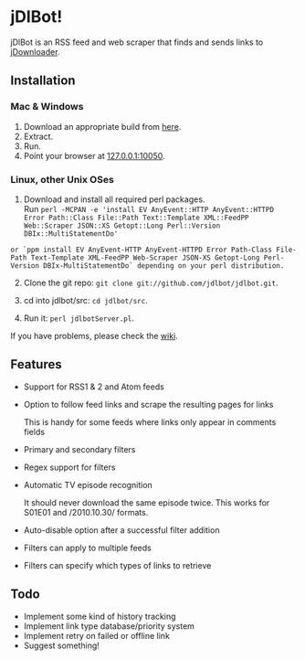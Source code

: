 # jDlBot!

jDlBot is an RSS feed and web scraper that finds and sends links to [jDownloader](http://www.jdownloader.org).

## Installation

### Mac & Windows

1.   Download an appropriate build from [here](http://github.com/jdlbot/jdlbot/downloads).
2.   Extract.
3.   Run.
4.   Point your browser at [127.0.0.1:10050](http://127.0.0.1:10050/).

### Linux, other Unix OSes

1.   Download and install all required perl packages.  
    Run `perl -MCPAN -e 'install EV AnyEvent::HTTP AnyEvent::HTTPD Error Path::Class File::Path Text::Template XML::FeedPP Web::Scraper JSON::XS Getopt::Long Perl::Version DBIx::MultiStatementDo'`

    or `ppm install EV AnyEvent-HTTP AnyEvent-HTTPD Error Path-Class File-Path Text-Template XML-FeedPP Web-Scraper JSON-XS Getopt-Long Perl-Version DBIx-MultiStatementDo` depending on your perl distribution.

2.   Clone the git repo: `git clone git://github.com/jdlbot/jdlbot.git`.

3.   cd into jdlbot/src:  `cd jdlbot/src`.

4.   Run it:  `perl jdlbotServer.pl`.

If you have problems, please check the [wiki](http://github.com/jdlbot/jdlbot/wiki).

## Features

*   Support for RSS1 & 2 and Atom feeds

*   Option to follow feed links and scrape the resulting pages for links

    This is handy for some feeds where links only appear in comments fields

*   Primary and secondary filters

*   Regex support for filters

*   Automatic TV episode recognition

    It should never download the same episode twice.  This works for S01E01 and /2010.10.30/ formats.

*   Auto-disable option after a successful filter addition

*   Filters can apply to multiple feeds

*   Filters can specify which types of links to retrieve

## Todo

*   Implement some kind of history tracking
*   Implement link type database/priority system
*   Implement retry on failed or offline link
*   Suggest something!